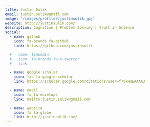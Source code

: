 ```yaml
---
title: Justin Sulik
email: justin.sulik@gmail.com
image: "/images/profiles/justinsulik.jpg"
website: http://justinsulik.com/
description: Cognition | Problem Solving | Trust in Science
social:
  - name: github
    icon: fa-brands fa-github
    link: https://github.com/justinsulik

  # - name: linkedin
  #   icon: fa-brands fa-x-twetter
  #   link: 

  - name: google scholar
    icon: fab fa-google-scholar
    link: https://scholar.google.com/citations?user=f7VkHREAAAAJ

  - name: email
    icon: fa fa-envelope
    link: mailto:justin.sulik@gmail.com

  - name: website
    icon: fa fa-globe
    link: http://justinsulik.com/
---
```

